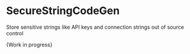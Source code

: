 SecureStringCodeGen
===================

Store sensitive strings like API keys and connection strings out of source control

{Work in progress}
